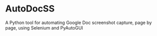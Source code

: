 # AutoDocSS
A Python tool for automating Google Doc screenshot capture, page by page, using Selenium and PyAutoGUI
